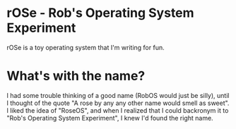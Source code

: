 # rOSe - Rob's Operating System Experiment

rOSe is a toy operating system that I'm writing for fun.

# What's with the name?

I had some trouble thinking of a good name (RobOS would just be silly),
until I thought of the quote "A rose by any any other name would smell
as sweet".  I liked the idea of "RoseOS", and when I realized that I
could backronym it to "Rob's Operating System Experiment", I knew I'd
found the right name.
